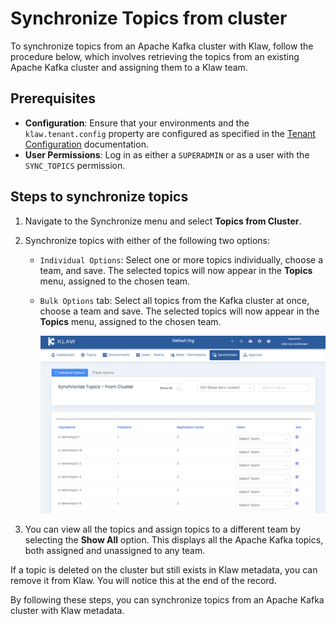 # Synchronize Topics from cluster

To synchronize topics from an Apache Kafka cluster with Klaw, follow the procedure below, which involves retrieving the topics from an existing Apache Kafka cluster and assigning them to a Klaw team.

## Prerequisites

- **Configuration**: Ensure that your environments and the `klaw.tenant.config` property are configured as specified in the [Tenant Configuration](tenant-config) documentation.
- **User Permissions**: Log in as either a `SUPERADMIN` or as a user with the `SYNC_TOPICS` permission.

## Steps to synchronize topics

1.  Navigate to the Synchronize menu and select **Topics from Cluster**.

2.  Synchronize topics with either of the following two options:

    - `Individual Options`: Select one or more topics
      individually, choose a team, and save. The selected topics
      will now appear in the **Topics** menu, assigned to the chosen
      team.
    - `Bulk Options` tab: Select all topics from the
      Kafka cluster at once, choose a team and save. The selected
      topics will now appear in the **Topics** menu, assigned to the
      chosen team.

      ![image](../../../static/images/sync/SyncTopicsFromCluster.png)

3.  You can view all the topics and assign topics to a different team by
    selecting the **Show All** option. This displays all the Apache
    Kafka topics, both assigned and unassigned to any team.

If a topic is deleted on the cluster but still exists in Klaw metadata,
you can remove it from Klaw. You will notice this at the end of the
record.

By following these steps, you can synchronize topics from an Apache Kafka
cluster with Klaw metadata.
